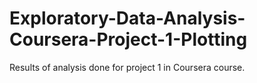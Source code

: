 # Exploratory-Data-Analysis-Coursera-Project-1-Plotting
Results of analysis done for project 1 in Coursera course.
